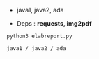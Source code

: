 - java1, java2, ada

- Deps : __requests, img2pdf__

```python3 elabreport.py```

```java1 / java2 / ada```
